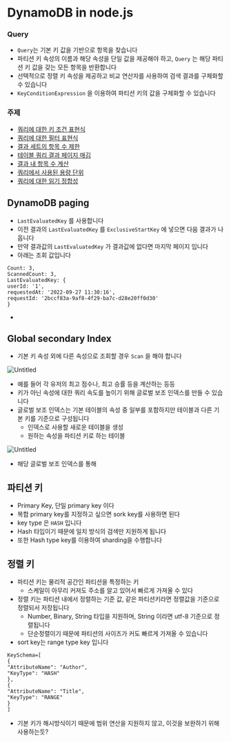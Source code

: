 # DynamoDB in node.js

### Query

- `Query`는 기본 키 값을 기반으로 항목을 찾습니다
- 파티션 키 속성의 이름과 해당 속성을 단일 값을 제공해야 하고, `Query` 는 해당 파티션 키 값을 갖는 모든 항목을 반환합니다
- 선택적으로 정렬 키 속성을 제공하고 비교 연산자를 사용하여 검색 결과를 구체화할 수 있습니다
- `KeyConditionExpression` 을 이용하여 파티션 키의 값을 구체화할 수 있습니다

### 주제

- [쿼리에 대한 키 조건 표현식](https://docs.aws.amazon.com/ko_kr/amazondynamodb/latest/developerguide/Query.html#Query.KeyConditionExpressions)
- [쿼리에 대한 필터 표현식](https://docs.aws.amazon.com/ko_kr/amazondynamodb/latest/developerguide/Query.html#Query.FilterExpression)
- [결과 세트의 항목 수 제한](https://docs.aws.amazon.com/ko_kr/amazondynamodb/latest/developerguide/Query.html#Query.Limit)
- [테이블 쿼리 결과 페이지 매김](https://docs.aws.amazon.com/ko_kr/amazondynamodb/latest/developerguide/Query.Pagination.html)
- [결과 내 항목 수 계산](https://docs.aws.amazon.com/ko_kr/amazondynamodb/latest/developerguide/Query.html#Query.Count)
- [쿼리에서 사용된 용량 단위](https://docs.aws.amazon.com/ko_kr/amazondynamodb/latest/developerguide/Query.html#Query.CapacityUnits)
- [쿼리에 대한 읽기 정합성](https://docs.aws.amazon.com/ko_kr/amazondynamodb/latest/developerguide/Query.html#Query.ReadConsistency)

## DynamoDB paging

- `LastEvaluatedKey` 를 사용합니다
- 이전 결과의 `LastEvaluatedKey` 를 `ExclusiveStartKey` 에 넣으면 다음 결과가 나옵니다
- 만약 결과값의 `LastEvaluatedKey` 가 결과값에 없다면 마지막 페이지 입니다
- 아래는 조회 값입니다

```tsx
Count: 3,
ScannedCount: 3,
LastEvaluatedKey: {
userId: '1',
requestedAt: '2022-09-27 11:30:16',
requestId: '2bccf83a-9af8-4f29-ba7c-d28e20ff0d30'
}
```

- 

## Global secondary Index

- 기본 키 속성 외에 다른 속성으로 조회할 경우 `Scan` 을 해야 합니다

![Untitled](https://s3-us-west-2.amazonaws.com/secure.notion-static.com/3baf9c12-9127-4dc0-98ee-a59e4526b14a/Untitled.png)

- 예를 들어 각 유저의 최고 점수나, 최고 승률 등을 계산하는 등등
- 키가 아닌 속성에 대한 쿼리 속도를 높이기 위해 글로벌 보조 인덱스를 만들 수 있습니다
- 글로벌 보조 인덱스는 기본 테이블의 속성 중 일부를 포함하지만 테이블과 다른 기본 키를 기준으로 구성됩니다
    - 인덱스로 사용할 새로운 테이블을 생성
    - 원하는 속성을 파티션 키로 하는 테이블

  

![Untitled](https://s3-us-west-2.amazonaws.com/secure.notion-static.com/cabc246b-9e66-4483-9667-a8dd50e568b7/Untitled.png)

- 해당 글로벌 보조 인덱스를 통해

## 파티션 키

- Primary Key, 단일 primary key 이다
- 복합 primary key를 지정하고 싶으면 sork key를 사용하면 된다
- key type 은 `HASH` 입니다
- Hash 타입이기 때문에 일치 방식의 검색만 지원하게 됩니다
- 또한 Hash type key를 이용하여 sharding을 수행합니다

## 정렬 키

- 파티션 키는 물리적 공간인 파티션을 특정하는 키
    - 스케일이 아무리 커져도 주소를 알고 있어서 빠르게 가져올 수 있다
- 정렬 키는 파티션 내에서 정렬하는 기준 값, 같은 파티션키라면 정렬값을 기준으로 정렬되서 저장됩니다
    - Number, Binary, String 타입을 지원하며, String 이라면 utf-8 기준으로 정렬됩니다
    - 단순정렬이기 때문에 파티션의 사이즈가 커도 빠르게 가져올 수 있습니다
- sort key는 range type key 입니다

```tsx
KeySchema=[
{
"AttributeName": "Author",
"KeyType": "HASH"
},
{
"AttributeName": "Title",
"KeyType": "RANGE"
}
]
```

- 기본 키가 해시방식이기 때문에 범위 연산을 지원하지 않고, 이것을 보완하기 위해 사용하는듯?